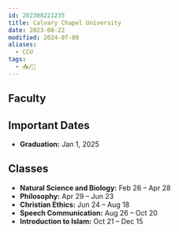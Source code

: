 ```yaml
---
id: 202308221235
title: Calvary Chapel University
date: 2023-08-22
modified: 2024-07-09
aliases:
  - CCU
tags:
  - 📥/🌲
---
```


## Faculty

## Important Dates

- **Graduation:** Jan 1, 2025

## Classes

- **Natural Science and Biology:** Feb 26 – Apr 28
- **Philosophy:** Apr 29 – Jun 23
- **Christian Ethics:** Jun 24 – Aug 18
- **Speech Communication:** Aug 26 – Oct 20
- **Introduction to Islam:** Oct 21 – Dec 15
